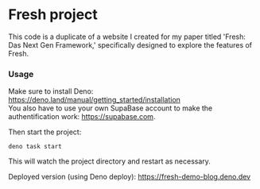 # Fresh project

This code is a duplicate of a website I created for my paper titled 'Fresh: Das Next Gen Framework,' specifically designed to explore the features of Fresh.

### Usage

Make sure to install Deno: https://deno.land/manual/getting_started/installation <br>
You also have to use your own SupaBase account to make the authentification work: https://supabase.com.


Then start the project:

```
deno task start
```

This will watch the project directory and restart as necessary.

Deployed version (using Deno deploy): https://fresh-demo-blog.deno.dev
